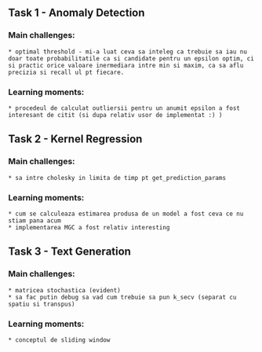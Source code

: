 ## Task 1 - Anomaly Detection

### Main challenges: 
    * optimal threshold - mi-a luat ceva sa inteleg ca trebuie sa iau nu doar toate probabilitatile ca si candidate pentru un epsilon optim, ci si practic orice valoare inermediara intre min si maxim, ca sa aflu precizia si recall ul pt fiecare.
    
### Learning moments:
    * procedeul de calculat outliersii pentru un anumit epsilon a fost interesant de citit (si dupa relativ usor de implementat :) )

## Task 2 - Kernel Regression 

### Main challenges:
    * sa intre cholesky in limita de timp pt get_prediction_params
   
### Learning moments:
    * cum se calculeaza estimarea produsa de un model a fost ceva ce nu stiam pana acum
    * implementarea MGC a fost relativ interesting
## Task 3 - Text Generation 

### Main challenges:
    * matricea stochastica (evident)
    * sa fac putin debug sa vad cum trebuie sa pun k_secv (separat cu spatiu si transpus)
### Learning moments:
    * conceptul de sliding window
